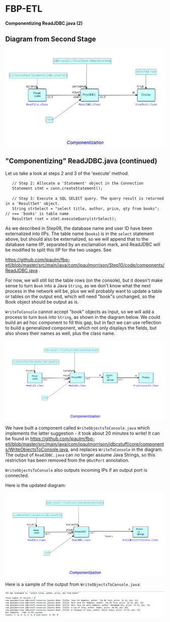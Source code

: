 FBP-ETL
=======

#### Componentizing ReadJDBC.java (2)

## Diagram from Second Stage

![Converted to ShowText](https://github.com/jpaulm/fbp-etl/blob/master/src/main/java/com/jpaulmorrison/Step08/docs/Step08-2.png "Converted to ShowText")

## "Componentizing" ReadJDBC.java (continued)
     

Let us take a look at steps 2 and 3 of the 'execute' method.
```
   // Step 2: Allocate a 'Statement' object in the Connection
   Statement stmt = conn.createStatement();
			   
   // Step 3: Execute a SQL SELECT query. The query result is returned in a 'ResultSet' object.
   String strSelect = "select title, author, price, qty from books";  // <== 'books' is table name
   ResultSet rset = stmt.executeQuery(strSelect);
```
As we described in Step08, the database name and user ID have been externalized into IIPs.  The table name (`books`) is in the `select` statement above, but should also be externalized, so we will append that to the database name IIP, separated by an exclamation mark, and ReadJDBC will be modified to split this IIP for the two usages.   See  

https://github.com/jpaulm/fbp-etl/blob/master/src/main/java/com/jpaulmorrison/Step10/code/components/ReadJDBC.java .

For now, we will still list the table rows (on the console), but it doesn't make sense to turn `Book` into a Java `String`, as we don't know what the next process in the network will be, plus we will probably want to update a table or tables on the output end, which will need "book"s unchanged, so the Book object should be output as is.  

`WriteToConsole` cannot accept "book" objects as input, so we will add a process to turn `Book` into `String`, as shown in the diagram below.  We could build an ad hoc component to fill this gap, but in fact we can use reflection to build a generalized component, which not only displays the fields, but also shows their names as well, plus the class name.

![Next Phase](https://github.com/jpaulm/fbp-etl/blob/master/src/main/java/com/jpaulmorrison/Step10/docs/Step10.png "Next phase")  

We have built a component called `WriteObjectsToConsole.java` which implements the latter suggestion - it took about 20 minutes to write!  It can be found in https://github.com/jpaulm/fbp-etl/blob/master/src/main/java/com/jpaulmorrison/jdbcstuff/core/components/WriteObjectsToConsole.java, and replaces `WriteToConsole` in the diagram.  The output of `ReadJDBC.java` can no longer assume Java Strings, so this restriction has been removed from the `@OutPort` annotation.

`WriteObjectsToConsole` also outputs incoming IPs if an output port is connected.

Here is the updated diagram:

![Updated Diagram](https://github.com/jpaulm/fbp-etl/blob/master/src/main/java/com/jpaulmorrison/Step10/docs/Step10-2.png "Updated Diagram")

Here is a sample of the output from `WriteObjectsToConsole.java`:

![Output of WriteObjectsToConsole.java](https://github.com/jpaulm/fbp-etl/blob/master/src/main/java/com/jpaulmorrison/Step10/docs/Step10-3.png "Output of WriteObjectsToConsole")

